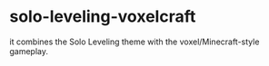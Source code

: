 # solo-leveling-voxelcraft
it combines the Solo Leveling theme with the voxel/Minecraft-style gameplay.
